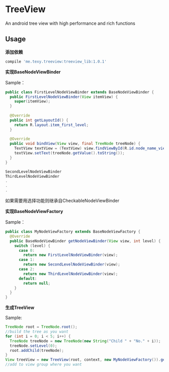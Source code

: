 # TreeView
An android tree view with high performance and rich functions
## Usage
**添加依赖**
```groovy
compile 'me.texy.treeview:treeview_lib:1.0.1'
```
**实现BaseNodeViewBinder**

Sample：
```java
public class FirstLevelNodeViewBinder extends BaseNodeViewBinder {
  public FirstLevelNodeViewBinder(View itemView) { 
    super(itemView);  
  }
  
  @Override
  public int getLayoutId() {
    return R.layout.item_first_level;
  }
  
  @Override
  public void bindView(View view, final TreeNode treeNode) {
    TextView textView = (TextView) view.findViewById(R.id.node_name_view)
    textView.setText(treeNode.getValue().toString());
  }
}

SecondLevelNodeViewBinder
ThirdLevelNodeViewBinder
.
.
.
```
如果需要用选择功能则继承自CheckableNodeViewBinder

**实现BaseNodeViewFactory**

Sample：
```java
public class MyNodeViewFactory extends BaseNodeViewFactory {
  @Override
  public BaseNodeViewBinder getNodeViewBinder(View view, int level) {
    switch (level) {
      case 0:
        return new FirstLevelNodeViewBinder(view);
      case 1:
        return new SecondLevelNodeViewBinder(view);
      case 2:
        return new ThirdLevelNodeViewBinder(view);
      default:
        return null;
    }
  }
}
```

**生成TreeView**

Sample:
```java
TreeNode root = TreeNode.root();
//build the tree as you want
for (int i = 0; i < 5; i++) {
  TreeNode treeNode = new TreeNode(new String("Child " + "No." + i));
  treeNode.setLevel(0);
  root.addChild(treeNode);
}
View treeView = new TreeView(root, context, new MyNodeViewFactory()).getView();
//add to view group where you want 
```
